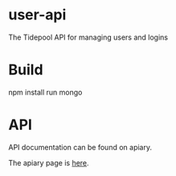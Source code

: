 user-api
========

The Tidepool API for managing users and logins

# Build

npm install
run mongo

# API

API documentation can be found on apiary.

The apiary page is [here](https://app.apiary.io/tidepooluserapi).
